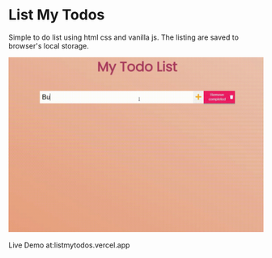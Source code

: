 # List My Todos
Simple to do list using html css and vanilla js. The listing are saved to browser's local storage.

![](demo.gif)

Live Demo at:listmytodos.vercel.app
